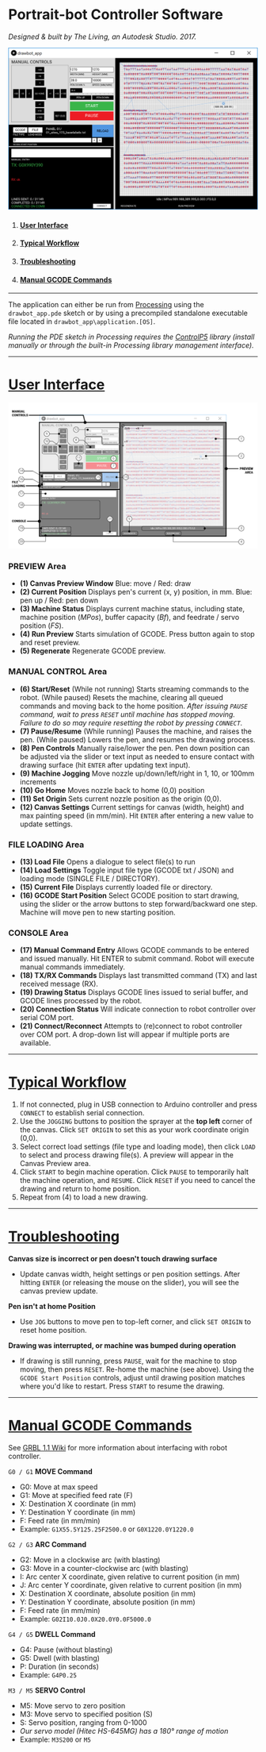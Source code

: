 # Portrait-bot Controller Software
_Designed & built by The Living, an Autodesk Studio. 2017._

![User Interface](DOCUMENTATION/UI_01.png)

1. #### [User Interface](#user-interface)
2. #### [Typical Workflow](#typical-workflow)
3. #### [Troubleshooting](#troubleshooting)
4. #### [Manual GCODE Commands](#manual-gcode-commands)

***
The application can either be run from [Processing](https://processing.org/download/) using the `drawbot_app.pde` sketch or by using a precompiled standalone executable file located in `drawbot_app\application.[OS]`.

_Running the PDE sketch in Processing requires the [ControlP5](http://www.sojamo.de/libraries/controlP5/) library (install manually or through the built-in Processing library management interface)._

***
# [User Interface](#user-interface)

![UI-annotated](DOCUMENTATION/UI_02.png)
  ### PREVIEW Area
- __(1) Canvas Preview Window__ Blue: move / Red: draw
- __(2) Current Position__ Displays pen's current (x, y) position, in mm. Blue: pen up / Red: pen down
- __(3) Machine Status__ Displays current machine status, including state, machine position (_MPos_), buffer capacity (_Bf_), and feedrate / servo position (_FS_).
- __(4) Run Preview__ Starts simulation of GCODE. Press button again to stop and reset preview.
- __(5) Regenerate__ Regenerate GCODE preview.

### MANUAL CONTROL Area

- __(6) Start/Reset__ (While not running) Starts streaming commands to the robot. (While paused) Resets the machine, clearing all queued commands and moving back to the home position.
_After issuing `PAUSE` command, wait to press `RESET` until machine has stopped moving. Failure to do so may require resetting the robot by pressing `CONNECT`._
- __(7) Pause/Resume__ (While running) Pauses the machine, and raises the pen. (While paused) Lowers the pen, and resumes the drawing process.
- __(8) Pen Controls__ Manually raise/lower the pen. Pen down position can be adjusted via the slider or text input as needed to ensure contact with drawing surface (hit `ENTER` after updating text input).
- __(9) Machine Jogging__ Move nozzle up/down/left/right in 1, 10, or 100mm increments
- __(10) Go Home__ Moves nozzle back to home (0,0) position
- __(11) Set Origin__ Sets current nozzle position as the origin (0,0).
- __(12) Canvas Settings__ Current settings for canvas (width, height) and max painting speed (in mm/min). Hit `ENTER` after entering a new value to update settings.

### FILE LOADING Area
- __(13) Load File__ Opens a dialogue to select file(s) to run
- __(14) Load Settings__ Toggle input file type (GCODE txt / JSON) and loading mode (SINGLE FILE / DIRECTORY).
- __(15) Current File__ Displays currently loaded file or directory.
- __(16) GCODE Start Position__ Select GCODE position to start drawing, using the slider or the arrow buttons to step forward/backward one step. Machine will move pen to new starting position.

### CONSOLE Area
- __(17) Manual Command Entry__ Allows GCODE commands to be entered and issued manually. Hit ENTER to submit command. Robot will execute manual commands immediately.
- __(18) TX/RX Commands__ Displays last transmitted command (TX) and last received message (RX).
- __(19) Drawing Status__ Displays GCODE lines issued to serial buffer, and GCODE lines processed by the robot.
- __(20) Connection Status__ Will indicate connection to robot controller over serial COM port.
- __(21) Connect/Reconnect__ Attempts to (re)connect to robot controller over COM port. A drop-down list will appear if multiple ports are available.

---
# [Typical Workflow](#typical-workflow)
1. If not connected, plug in USB connection to Arduino controller and press `CONNECT` to establish serial connection.
3. Use the `JOGGING` buttons to position the sprayer at the __top left__ corner of the canvas. Click `SET ORIGIN` to set this as your work coordinate origin (0,0).
4. Select correct load settings (file type and loading mode), then click `LOAD` to select and process drawing file(s). A preview will appear in the Canvas Preview area.
5. Click `START` to begin machine operation. Click `PAUSE` to temporarily halt the machine operation, and `RESUME`. Click `RESET` if you need to cancel the drawing and return to home position.
6. Repeat from (4) to load a new drawing.

---
# [Troubleshooting](#troubleshooting)
__Canvas size is incorrect or pen doesn't touch drawing surface__
- Update canvas width, height settings or pen position settings. After hitting `ENTER` (or releasing the mouse on the slider), you will see the canvas preview update.

__Pen isn't at home Position__
- Use `JOG` buttons to move pen to top-left corner, and click `SET ORIGIN` to reset home position.

__Drawing was interrupted, or machine was bumped during operation__
- If drawing is still running, press `PAUSE`, wait for the machine to stop moving, then press `RESET`. Re-home the machine (see above). Using the `GCODE Start Position` controls, adjust until drawing position matches where you'd like to restart. Press `START` to resume the drawing.
---
# [Manual GCODE Commands](#manual-gcode-commands)

See [GRBL 1.1 Wiki](https://github.com/gnea/grbl/wiki/Grbl-v1.1-Commands) for more information about interfacing with robot controller.

`G0 / G1` __MOVE Command__
- G0: Move at max speed
- G1: Move at specified feed rate (F)
- X: Destination X coordinate (in mm)
- Y: Destination Y coordinate (in mm)
- F: Feed rate (in mm/min)
- Example: `G1X55.5Y125.25F2500.0` or `G0X1220.0Y1220.0`

`G2 / G3` __ARC Command__
- G2: Move in a clockwise arc (with blasting)
- G3: Move in a counter-clockwise arc (with blasting)
- I: Arc center X coordinate, given relative to current position (in mm)
- J: Arc center Y coordinate, given relative to current position (in mm)
- X: Destination X coordinate, absolute position (in mm)
- Y: Destination Y coordinate, absolute position (in mm)
- F: Feed rate (in mm/min)
- Example: `G02I10.0J0.0X20.0Y0.0F5000.0`

`G4 / G5` __DWELL Command__
- G4: Pause (without blasting)
- G5: Dwell (with blasting)
- P: Duration (in seconds)
- Example: `G4P0.25`

`M3 / M5` __SERVO Control__
- M5: Move servo to zero position
- M3: Move servo to specified position (S)
- S: Servo position, ranging from 0-1000
- _Our servo model (Hitec HS-645MG) has a 180&deg; range of motion_
- Example: `M3S200` or `M5`
